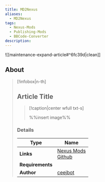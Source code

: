 ```yaml
---
title: MD2Nexus
aliases:
  - MD2Nexus
tags:
  - Nexus-Mods
  - Publishing-Mods
  - BBCode-Converter
description:
---
```


![[maintenance-expand-article#^6fc39d|clean]]

## About

> [!infobox|n-th]
> 
> ## Article Title
> 
> > [!caption|center wfull txt-s]
> > 
> > %%insert image%%
> > 
> 
> ### Details
> 
> | Type | Name |
> | --- | --- |
> | **Links** | [Nexus Mods](https://www.nexusmods.com/skyrimspecialedition/mods/100441)<br>[Github](https://github.com/ceejbot/md2nexus) |
> | **Requirements** |  |
> | **Author** | [ceejbot](https://www.nexusmods.com/skyrimspecialedition/users/60096776) |